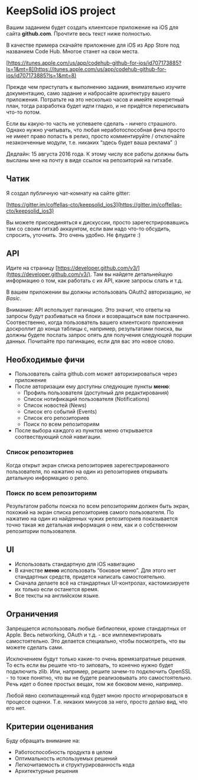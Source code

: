 # KeepSolid iOS project
Вашим заданием будет создать клиентское приложение на iOS для сайта **github.com**. Прочтите весь текст ниже полностью.

В качестве примера скачайте приложение для iOS из App Store под названием Code Hub. Многое станет на свои места.

[https://itunes.apple.com/us/app/codehub-github-for-ios/id707173885?ls=1&mt=8](https://itunes.apple.com/us/app/codehub-github-for-ios/id707173885?ls=1&mt=8)

Прежде чем приступать к выполнению задания, внимательно изучите документацию, само задание и набросайте архитектуру вашего приложения. Потратьте на это несколько часов и имейте конкретный план, тогда разработка будет идти гладко, и не придётся переписывать что-то потом.

Если вы какую-то часть не успеваете сделать - ничего страшного. Однако нужно учитывать, что любая неработоспособная фича просто не имеет право попасть в релиз, просто комментируйте / отключайте незаконченные модули, т.е. никаких “здесь будет ваша реклама” :)

Дедлайн: 15 августа 2016 года. К этому числу все работы должны быть высланы мне на почту в виде ссылок на репозиторий на гитхабе.

## Чатик
Я создал публичную чат-комнату на сайте gitter:

[https://gitter.im/coffellas-cto/keepsolid_ios3](https://gitter.im/coffellas-cto/keepsolid_ios3)

Вы можете присоединяться к дискуссии, просто зарегестрировавшись там со своим гитхаб аккаунтом, если вам надо что-то обсудить, спросить, уточнить. Это очень удобно. Не флудите :)

## API
Идите на страницу [https://developer.github.com/v3/](https://developer.github.com/v3/). Там вы найдете детальнейшую информацию о том, как работать с их API, какие запросы слать и т.д.

В вашем приложении вы должны использовать OAuth2 авторизацию, *не Basic*.

Внимание: API использует пагинацию. Это значит, что ответы на запросы будут разбиваться на блоки и возвращаться вам постранично. Соотвественно, когда пользователь вашего клиентского приложения доскроллит до конца таблицы с, например, результатами поиска, вы должны будете послать запрос опять для получения следующей порции данных. Почитайте про пагинацию, если для вас это новое слово.

## Необходимые фичи
* Пользователь сайта github.com может авторизироваться через приложение
* После авторизации ему доступны следующие пункты **меню**:
    * Профиль пользователя (доступный для редактирования)
    * Список нотификаций пользователя (Notifications)
    * Список новостей (News)
    * Список его событий (Events)
    * Список его репозиториев
    * Поиск по всем репозиториям
* После выбора каждого из пунктов меню открывается соотвествующий слой навигации.

### Список репозиториев
Когда открыт экран списка репозиториев зарегестрированного пользователя, по нажатию на один из репозиториев открывать детальную информацию о репо.

### Поиск по всем репозиториям
Результатом работы поиска по всем репозиториям должен быть экран, похожий на экран списка репозиториев самого пользователя. По нажатию на один из найденных чужих репозиториев показывается точно такая же детальная информация о нем, как и о собственном репозитории пользователя.

## UI
* Использовать стандартную для iOS навигацию
* В качестве **меню** использовать “боковое меню”. Для этого нет стандартных средств, придется написать самостоятельно.
* Сначала делаете всё на стандартных UI-контролах, кастомизируете их только если останется время.
* Все тексты на английском языке.

## Ограничения
Запрещается использовать любые библиотеки, кроме стандартных от Apple. Весь networking, OAuth и т.д. - все имплементировать самостоятельно. Это делается специально, чтобы посмотреть, что вы можете сделать сами.

Исключением будут только какие-то очень времязатратные решения. То есть если вы решите что-то зиповать, то конечно нужно будет подключить zlib. Или, например, решите зачем-то подключить OpenSSL - то тоже понятно, что вы не будете реализовывать это самостоятельно. Речь идет о более простых вещах, том же боковом меню, например. 

Любой явно скопипащенный код будет мною просто игнорироваться в процессе оценки. Т.е. никаких минусов за него, просто делаю вид, что его нет. 

## Критерии оценивания
Буду обращать внимание на:

* Работоспособность продукта в целом
* Оптимальность используемых решений
* Легкочитаемость и структурированность кода
* Архитектурные решения
